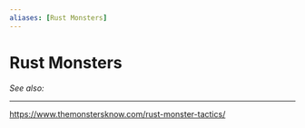 ```yaml
---
aliases: [Rust Monsters]
---
```

# Rust Monsters
*See also:* 
___
https://www.themonstersknow.com/rust-monster-tactics/
